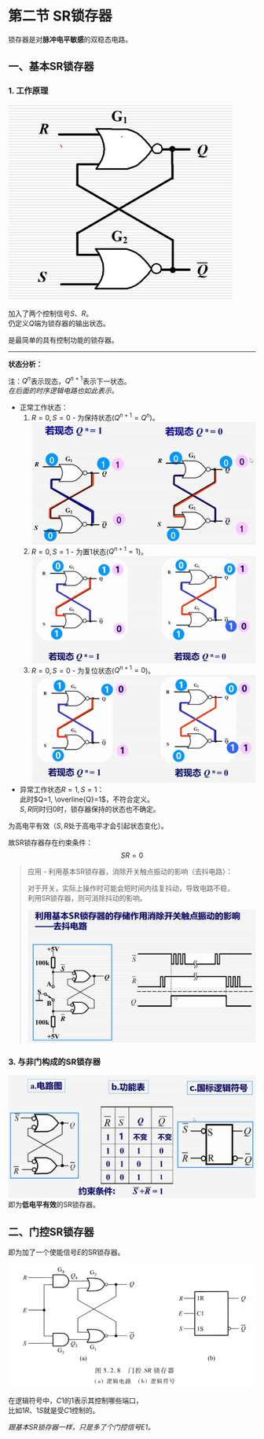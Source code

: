 # 第二节 SR锁存器

锁存器是对**脉冲电平敏感**的双稳态电路。

## 一、基本SR锁存器

### 1. 工作原理

![图 5](images/Latch%26Bistable-Multivibrator_2--11-16_12-04-35.png)  

加入了两个控制信号$S$、$R$。  
仍定义$Q$端为锁存器的输出状态。

是最简单的具有控制功能的锁存器。

---

**状态分析：**

注：$Q^n$表示现态，$Q^{n+1}$表示下一状态。  
*在后面的时序逻辑电路也如此表示。*

* 正常工作状态：
  1. $R=0, S=0$ - 为保持状态($Q^{n+1}=Q^n$)。  
     ![图 6](images/Latch%26Bistable-Multivibrator_2--11-16_12-08-51.png)
  2. $R=0, S=1$ - 为置$1$状态($Q^{n+1}=1$)。  
     ![图 7](images/Latch%26Bistable-Multivibrator_2--11-16_12-10-12.png)
  3. $R=0, S=0$ - 为复位状态($Q^{n+1}=0$)。  
     ![图 8](images/Latch%26Bistable-Multivibrator_2--11-16_12-12-03.png)
* 异常工作状态$R=1, S=1$：  
  此时$Q=1, \overline{Q}=1$，不符合定义。  
  $S,R$同时归$0$时，锁存器保持的状态也不确定。

为高电平有效（$S,R$处于高电平才会引起状态变化）。

故SR锁存器存在约束条件：
$$
SR=0
$$

> 应用 - 利用基本SR锁存器，消除开关触点振动的影响（去抖电路）：
>
> 对于开关，实际上操作时可能会短时间内往复抖动，导致电路不稳，  
> 利用SR锁存器，则可消除抖动的影响。
>
> ![图 10](images/Latch%26Bistable-Multivibrator_2--11-16_12-18-33.png)

### 3. 与非门构成的SR锁存器

![与非门SR锁存器](images/Latch%26Bistable-Multivibrator_2--11-16_12-17-47.png)  
即为**低电平有效**的SR锁存器。

## 二、门控SR锁存器

即为加了一个使能信号$E$的SR锁存器。

![门控SR锁存器](images/Latch%26Flip-flop_2--11-30_10-10-24.png)

在逻辑符号中，$C1$的$1$表示其控制哪些端口，  
比如$1R$、$1S$就是受$C1$控制的。

*跟基本SR锁存器一样，只是多了个门控信号$E1$。*